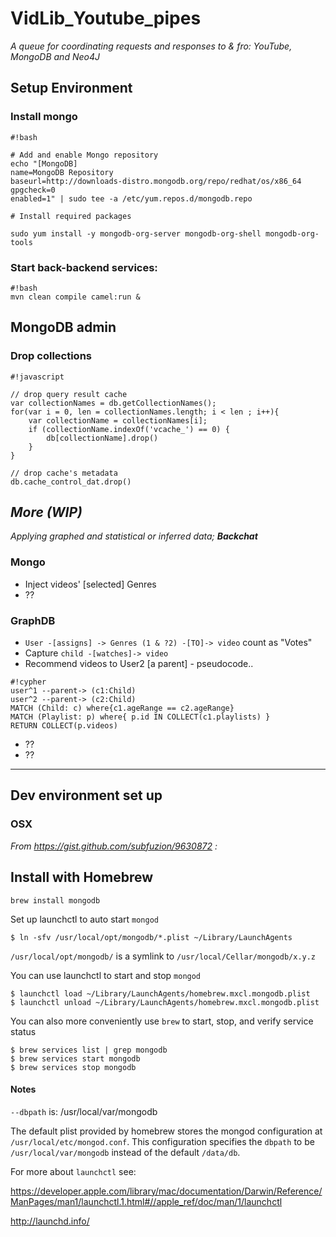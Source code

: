 # VidLib_Youtube_pipes

_A queue for coordinating requests and responses to & fro: YouTube, MongoDB and Neo4J_

## Setup Environment

### Install mongo
```
#!bash

# Add and enable Mongo repository
echo "[MongoDB]
name=MongoDB Repository
baseurl=http://downloads-distro.mongodb.org/repo/redhat/os/x86_64
gpgcheck=0
enabled=1" | sudo tee -a /etc/yum.repos.d/mongodb.repo

# Install required packages

sudo yum install -y mongodb-org-server mongodb-org-shell mongodb-org-tools
```

### Start back-backend services:
```
#!bash
mvn clean compile camel:run &
```

## MongoDB admin

### Drop collections

```
#!javascript

// drop query result cache
var collectionNames = db.getCollectionNames();
for(var i = 0, len = collectionNames.length; i < len ; i++){
	var collectionName = collectionNames[i];
	if (collectionName.indexOf('vcache_') == 0) {
		db[collectionName].drop()
	}
}

// drop cache's metadata
db.cache_control_dat.drop()

```

## _More (WIP)_

  _Applying graphed and statistical or inferred data; **Backchat**_

### Mongo

- Inject videos' [selected] Genres
- ?? 

### GraphDB

  -  `User -[assigns] -> Genres (1 & ?2) -[TO]-> video` count as "Votes"
  -  Capture `child -[watches]-> video`
  -  Recommend videos to User2 [a parent]
	- pseudocode..
```
#!cypher
user^1 --parent-> (c1:Child)
user^2 --parent-> (c2:Child)
MATCH (Child: c) where{c1.ageRange == c2.ageRange} 
MATCH (Playlist: p) where{ p.id IN COLLECT(c1.playlists) }
RETURN COLLECT(p.videos)
```
  -   ??
  -   ??

----
## Dev environment set up

### OSX

_From https://gist.github.com/subfuzion/9630872 :_

## Install with Homebrew

    brew install mongodb

Set up launchctl to auto start `mongod`

    $ ln -sfv /usr/local/opt/mongodb/*.plist ~/Library/LaunchAgents

`/usr/local/opt/mongodb/` is a symlink to `/usr/local/Cellar/mongodb/x.y.z` 

You can use launchctl to start and stop `mongod`

    $ launchctl load ~/Library/LaunchAgents/homebrew.mxcl.mongodb.plist
    $ launchctl unload ~/Library/LaunchAgents/homebrew.mxcl.mongodb.plist
    
You can also more conveniently use `brew` to start, stop, and verify service status

    $ brew services list | grep mongodb
    $ brew services start mongodb
    $ brew services stop mongodb

#### Notes

`--dbpath` is:  /usr/local/var/mongodb

The default plist provided by homebrew stores the mongod configuration at `/usr/local/etc/mongod.conf`. This configuration specifies the `dbpath` to be `/usr/local/var/mongodb` instead of the default `/data/db`.

For more about `launchctl` see:

https://developer.apple.com/library/mac/documentation/Darwin/Reference/ManPages/man1/launchctl.1.html#//apple_ref/doc/man/1/launchctl

http://launchd.info/

  


